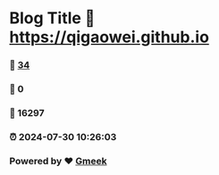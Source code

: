 # Blog Title :link: https://qigaowei.github.io 
### :page_facing_up: [34](https://qigaowei.github.io/tag.html) 
### :speech_balloon: 0 
### :hibiscus: 16297 
### :alarm_clock: 2024-07-30 10:26:03 
### Powered by :heart: [Gmeek](https://github.com/Meekdai/Gmeek)
